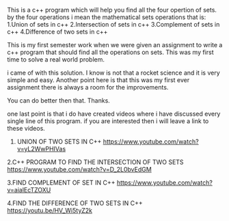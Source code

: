 This is a c++ program which will help you find all the four opertion of sets. by the four operations i mean the mathematical sets
operations that is:
1.Union of sets in c++
2.Intersection of sets in c++
3.Complement of sets in c++
4.Difference of two sets in c++

This is my first semester work when we were given an assignment to write a c++ program that should find all the operations on sets.
This was my first time to solve a real world problem. 

i came of with this solution. I know is not that a rocket science and it is very simple and easy. 
Another point here is that this was my first ever assignment there is always a room for the 
improvements. 

You can do better then that. 
Thanks.

one last point is that i do have created videos where i have discussed every single line of this program. 
if you are interested then i will leave a link to these videos.


1. UNION OF TWO SETS IN C++
https://www.youtube.com/watch?v=yL2WwPHIVas

2.C++ PROGRAM TO FIND THE INTERSECTION OF TWO SETS
https://www.youtube.com/watch?v=D_2L0bvEdGM

3.FIND COMPLEMENT OF SET IN C++ 
https://www.youtube.com/watch?v=aialEcTZOXU

4.FIND THE DIFFERENCE OF TWO SETS IN C++
https://youtu.be/HV_Wi5tyZ2k
